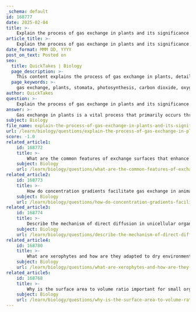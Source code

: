 ```yaml
---
_schema: default
id: 168777
date: 2025-02-04
title: >-
    Explain the process of gas exchange in plants and its significance in photosynthesis.
article_title: >-
    Explain the process of gas exchange in plants and its significance in photosynthesis.
date_format: MMM DD, YYYY
post_on_text: Posted on
seo:
  title: QuickTakes | Biology
  page_description: >-
    This content explains the process of gas exchange in plants, detailing the role of stomata, guard cells, and its significance for photosynthesis, including carbon dioxide uptake, oxygen release, and water regulation.
  page_keywords: >-
    gas exchange, plants, stomata, photosynthesis, carbon dioxide, oxygen, chloroplasts, transpiration, guard cells, water regulation, glucose production, environmental factors
author: QuickTakes
question: >-
    Explain the process of gas exchange in plants and its significance in photosynthesis.
answer: >-
    Gas exchange in plants is a vital process that primarily occurs through small openings called stomata, which are located on the surfaces of leaves. This process is significant for photosynthesis, as it allows plants to take in carbon dioxide (CO2) from the atmosphere, which is essential for the synthesis of glucose and oxygen.\n\n### Mechanism of Gas Exchange\n\n1. **Stomata**: Stomata are surrounded by guard cells that regulate their opening and closing. When stomata are open, CO2 enters the leaf for photosynthesis, while oxygen, a byproduct of this process, exits. The opening and closing of stomata are influenced by various factors, including light intensity, humidity, and internal CO2 concentration.\n\n2. **Photosynthesis**: During photosynthesis, chloroplasts in plant cells convert light energy into chemical energy, using CO2 and water to produce glucose and oxygen. The overall reaction can be summarized as:\n   $$\n   6CO_2 + 6H_2O \xrightarrow{light \, energy} C_6H_{12}O_6 + 6O_2\n   $$\n   This process not only provides energy for the plant but also contributes to the oxygen content of the atmosphere.\n\n3. **Transpiration**: The process of transpiration, which involves the evaporation of water from the leaf surface, plays a crucial role in maintaining the flow of water and nutrients from the roots to the leaves. As water vapor exits through the stomata, it creates a negative pressure that helps draw water up from the roots through the xylem.\n\n### Significance of Gas Exchange in Photosynthesis\n\n- **Carbon Dioxide Uptake**: The entry of CO2 through stomata is essential for the photosynthetic process. Without sufficient CO2, the rate of photosynthesis would decrease, limiting the plant's ability to produce energy and grow.\n\n- **Oxygen Release**: The oxygen produced during photosynthesis is released into the atmosphere, which is crucial for the survival of aerobic organisms, including humans.\n\n- **Water Regulation**: The regulation of stomatal opening is also important for water conservation. Plants must balance the need for CO2 uptake with the risk of excessive water loss, especially in arid conditions. Guard cells play a key role in this balance, responding to environmental signals to optimize gas exchange while minimizing water loss.\n\nIn summary, gas exchange in plants is a critical process that supports photosynthesis, contributes to atmospheric oxygen levels, and regulates water loss. The adaptations of stomata and guard cells enable plants to efficiently manage these processes, ensuring their survival and growth in various environmental conditions.
subject: Biology
file_name: explain-the-process-of-gas-exchange-in-plants-and-its-significance-in-photosynthesis.md
url: /learn/biology/questions/explain-the-process-of-gas-exchange-in-plants-and-its-significance-in-photosynthesis
score: -1.0
related_article1:
    id: 168772
    title: >-
        What are the common features of exchange surfaces that enhance their efficiency?
    subject: Biology
    url: /learn/biology/questions/what-are-the-common-features-of-exchange-surfaces-that-enhance-their-efficiency
related_article2:
    id: 168773
    title: >-
        How do concentration gradients facilitate gas exchange in animals?
    subject: Biology
    url: /learn/biology/questions/how-do-concentration-gradients-facilitate-gas-exchange-in-animals
related_article3:
    id: 168774
    title: >-
        Describe the mechanism of direct diffusion in unicellular organisms and its role in respiration.
    subject: Biology
    url: /learn/biology/questions/describe-the-mechanism-of-direct-diffusion-in-unicellular-organisms-and-its-role-in-respiration
related_article4:
    id: 168780
    title: >-
        What are xerophytes and how are they adapted to dry environments?
    subject: Biology
    url: /learn/biology/questions/what-are-xerophytes-and-how-are-they-adapted-to-dry-environments
related_article5:
    id: 168768
    title: >-
        Why is the surface area to volume ratio important for small organisms?
    subject: Biology
    url: /learn/biology/questions/why-is-the-surface-area-to-volume-ratio-important-for-small-organisms
---
```


&nbsp;